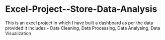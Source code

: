 # Excel-Project--Store-Data-Analysis
This is an excel project in which I have built a dashboard as per the data provided
It includes - Data Cleaning, Data Processing, Data Analysing, Data Visualization


